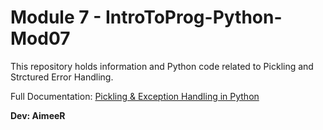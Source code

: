 # Module 7 - IntroToProg-Python-Mod07
This repository holds information and Python code related to Pickling and Strctured Error Handling.

Full Documentation: [Pickling & Exception Handling in Python](https://amrich1111.github.io/IntroToProg-Python-Mod07/)

**Dev: AimeeR**

